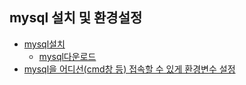 ## mysql 설치 및 환경설정

- [mysql설치](https://dog-developers.tistory.com/20)
    - [mysql다운로드](https://dev.mysql.com/downloads/mysql/)
- [mysql을 어디선(cmd창 등) 접속할 수 있게 환경변수 설정](https://m.blog.naver.com/ameeam/220167411336)